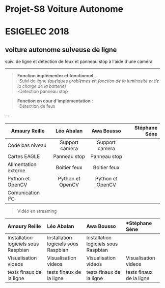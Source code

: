 # Projet-S8 Voiture Autonome

# ESIGELEC 2018


## voiture autonome suiveuse de ligne

suivi de ligne et détection de feux et panneau stop à l'aide d'une caméra

-------------------------------------------

>**Fonction implémenter et fonctionnel :**  
  -Suivi de ligne *(quelques problèmes en fonction de la luminosité et de la charge de la batterie)*                              
  -Détection panneau stop

>**Fonction en cour d'implémentation :**  
  -Détection de feux
 
--


|  **Amaury Reille**        | **Léo Abalan**           | **Awa Bousso**  | **Stéphane Séne**  |
| ------------- |:-------------:| :-----:| -----:|
| Code bas niveau      | Support camera | Support camera |     |
| Cartes EAGLE      | Panneau stop      |   Panneau stop |     |
| Alimentation externe | Boitier feux      |    Boitier feux |     |
| Python et OpenCV      |   Python et OpenCV    |  Python et OpenCV  |     |
| Comunication I²C       |       |    |     |
  
  
  
  
>Vidéo en streaming

|  **Amaury Reille**        | **Léo Abalan**           | **Awa Bousso**  | ***Stéphane Séne**  |
| :------------- |:-------------| :-----| :-----|
| Installation logiciels sous Raspbian | Installation logiciels sous Raspbian | Installation logiciels sous Raspbian |  | 
| Visualisation videos | Visualisation videos | Visualisation videos     | Visualisation videos |
| tests finaux de la ligne | tests finaux de la ligne | tests finaux de la ligne     | tests finaux de la ligne |

